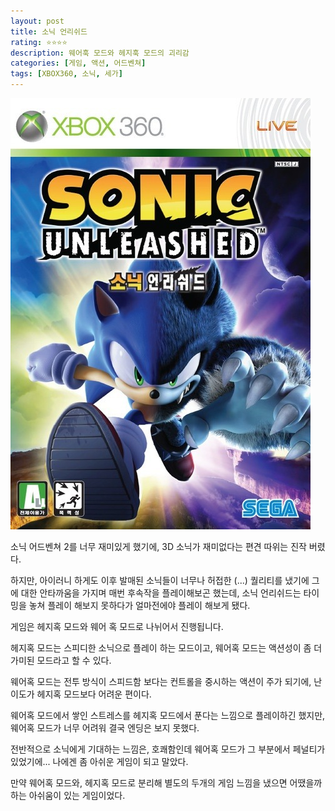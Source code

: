 ```yaml
---
layout: post
title: 소닉 언리쉬드
rating: ⭐️⭐️⭐️⭐️
description: 웨어훅 모드와 헤지훅 모드의 괴리감
categories: [게임, 액션, 어드벤쳐]
tags: [XBOX360, 소닉, 세가]
---
```


![소닉](../../images/2011/sonic_unleashed.jpg)

소닉 어드벤쳐 2를 너무 재미있게 했기에, 3D 소닉가 재미없다는 편견 따위는 진작 버렸다.

하지만, 아이러니 하게도 이후 발매된 소닉들이 너무나 허접한 (...) 퀄리티를 냈기에 그에 대한 안타까움을 가지며 매번 후속작을 플레이해보곤 했는데, 소닉 언리쉬드는 타이밍을 놓쳐 플레이 해보지 못하다가 얼마전에야 플레이 해보게 됐다.

게임은 헤지혹 모드와 웨어 혹 모드로 나뉘어서 진행됩니다.

헤지혹 모드는 스피디한 소닉으로 플레이 하는 모드이고, 웨어혹 모드는 액션성이 좀 더 가미된 모드라고 할 수 있다.

웨어혹 모드는 전투 방식이 스피드함 보다는 컨트롤을 중시하는 액션이 주가 되기에, 난이도가 헤지혹 모드보다 어려운 편이다.

웨어혹 모드에서 쌓인 스트레스를 헤지혹 모드에서 푼다는 느낌으로 플레이하긴 했지만, 웨어혹 모드가 너무 어려워 결국 엔딩은 보지 못했다.

전반적으로 소닉에게 기대하는 느낌은, 호쾌함인데 웨어혹 모드가 그 부분에서 페널티가 있었기에... 나에겐 좀 아쉬운 게임이 되고 말았다.

만약 웨어혹 모드와, 헤지혹 모드로 분리해 별도의 두개의 게임 느낌을 냈으면 어땠을까 하는 아쉬움이 있는 게임이었다.
